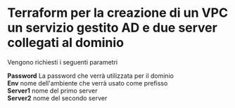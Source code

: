 # Terraform per la creazione di un VPC un servizio gestito AD e due server collegati al dominio

Vengono richiesti i seguenti parametri

**Password** La password che verrà utilizzata per il dominio  
**Env** nome dell'ambiente che verrà usato come prefisso  
**Server1** nome del primo server  
**Server2** nome del secondo server  

 

